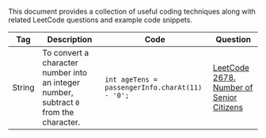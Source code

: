 This document provides a collection of useful coding techniques along with related LeetCode questions and example code snippets.

| Tag    | Description                                                                                                                                                                     | Code                                                | Question                                                                                                                                                 |
|--------|---------------------------------------------------------------------------------------------------------------------------------------------------------------------------------|-----------------------------------------------------|----------------------------------------------------------------------------------------------------------------------------------------------------------|
| String | To convert a character number into an integer number, subtract `0` from the character.                                                                                          | ```int ageTens = passengerInfo.charAt(11) - '0';```                               | [LeetCode 2678. Number of Senior Citizens](https://leetcode.com/problems/number-of-senior-citizens/description/?envType=daily-question&envId=2024-08-01) |